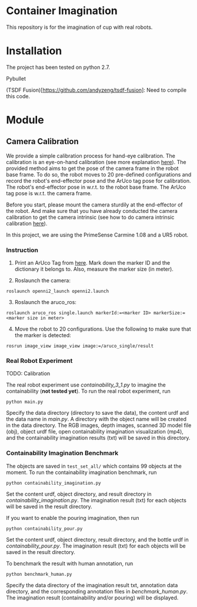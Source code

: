 # Container Imagination
This repository is for the imagination of cup with real robots.

# Installation
The project has been tested on python 2.7.

Pybullet

(TSDF Fusion)[https://github.com/andyzeng/tsdf-fusion]: Need to compile this code.


# Module
## Camera Calibration
We provide a simple calibration process for hand-eye calibration. The calibration is an eye-on-hand calibration (see more explanation [here](https://github.com/jaydenwu17/camera_calibration)). The provided method aims to get the pose of the camera frame in the robot base frame. To do so, the robot moves to 20 pre-defined configurations and record the robot's end-effector pose and the ArUco tag pose for calibration. The robot's end-effector pose in w.r.t. to the robot base frame. The ArUco tag pose is w.r.t. the camera frame.

Before you start, please mount the camera sturdily at the end-effector of the robot. And make sure that you have already conducted the camera calibration to get the camera intrinsic (see how to do camera intrinsic calibration [here](https://github.com/jaydenwu17/camera_calibration)).

In this project, we are using the PrimeSense Carmine 1.08 and a UR5 robot.

### Instruction
1. Print an ArUco Tag from [here](http://chev.me/arucogen/). Mark down the marker ID and the dictionary it belongs to. Also, measure the marker size (in meter).

2. Roslaunch the camera:
```shell
roslaunch openni2_launch openni2.launch
```
3. Roslaunch the aruco_ros:
```shell
roslaunch aruco_ros single.launch markerId:=<marker ID> markerSize:=<marker size in meter>
```

4. Move the robot to 20 configurations. Use the following to make sure that the marker is detected:
```shell
rosrun image_view image_view image:=/aruco_single/result
```

### Real Robot Experiment
TODO: Calibration

The real robot experiment use *containability_3_1.py* to imagine the containability (**not tested yet**). To run the real robot experiment, run
```shell
python main.py
```
Specify the data directory (directory to save the data), the content urdf and the data name in *main.py*. A directory with the object name will be created in the data directory. The RGB images, depth images, scanned 3D model file (obj), object urdf file, open containability imagination visualization (mp4), and the containability imagination results (txt) will be saved in this directory. 

### Containability Imagination Benchmark
The objects are saved in `test_set_all/` which contains 99 objects at the moment. To run the containability imagination benchmark, run
```shell
python containability_imagination.py
```
Set the content urdf, object directory, and result directory in *containability_imagination.py*. The imagination result (txt) for each objects will be saved in the result directory.

If you want to enable the pouring imagination, then run
```shell
python containability_pour.py
```
Set the content urdf, object directory, result directory, and the bottle urdf in *containability_pour.py*. The imagination result (txt) for each objects will be saved in the result directory.

To benchmark the result with human annotation, run
```shell
python benchmark_human.py
```
Specify the data directory of the imagination result txt, annotation data directory, and the corresponding annotation files in *benchmark_human.py*. The imagination result (containability and/or pouring) will be displayed.
